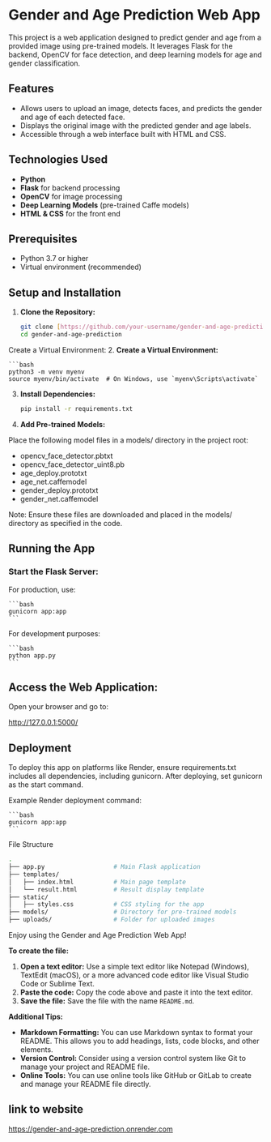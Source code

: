 # Gender and Age Prediction Web App

This project is a web application designed to predict gender and age from a provided image using pre-trained models. It leverages Flask for the backend, OpenCV for face detection, and deep learning models for age and gender classification.

## Features

* Allows users to upload an image, detects faces, and predicts the gender and age of each detected face.
* Displays the original image with the predicted gender and age labels.
* Accessible through a web interface built with HTML and CSS.

## Technologies Used

* **Python**
* **Flask** for backend processing
* **OpenCV** for image processing
* **Deep Learning Models** (pre-trained Caffe models)
* **HTML & CSS** for the front end

## Prerequisites

* Python 3.7 or higher
* Virtual environment (recommended)

## Setup and Installation

1. **Clone the Repository:**

   ```bash
   git clone [https://github.com/your-username/gender-and-age-prediction.git](https://github.com/your-username/gender-and-age-prediction.git)
   cd gender-and-age-prediction

Create a Virtual Environment:
2. **Create a Virtual Environment:**

    ```bash
    python3 -m venv myenv
    source myenv/bin/activate  # On Windows, use `myenv\Scripts\activate`


3. **Install Dependencies:**

   ```bash
   pip install -r requirements.txt   

4. **Add Pre-trained Models:**

Place the following model files in a models/ directory in the project root:

* opencv_face_detector.pbtxt
* opencv_face_detector_uint8.pb
* age_deploy.prototxt
* age_net.caffemodel
* gender_deploy.prototxt
* gender_net.caffemodel   

Note: Ensure these files are downloaded and placed in the models/ directory as specified in the code.

## Running the App

### Start the Flask Server:

For production, use:

    ```bash
    gunicorn app:app
    ```

For development purposes:

    ```bash
    python app.py
    ```


## Access the Web Application:

Open your browser and go to:

http://127.0.0.1:5000/

## Deployment
To deploy this app on platforms like Render, ensure requirements.txt includes all dependencies, including gunicorn. After deploying, set gunicorn as the start command.

Example Render deployment command:

    ```bash
    gunicorn app:app
    ```

File Structure

```bash
.
├── app.py                   # Main Flask application
├── templates/
│   ├── index.html           # Main page template
│   └── result.html          # Result display template
├── static/
│   ├── styles.css           # CSS styling for the app
├── models/                  # Directory for pre-trained models
├── uploads/                 # Folder for uploaded images

```

Enjoy using the Gender and Age Prediction Web App!


**To create the file:**

1. **Open a text editor:** Use a simple text editor like Notepad (Windows), TextEdit (macOS), or a more advanced code editor like Visual Studio Code or Sublime Text.
2. **Paste the code:** Copy the code above and paste it into the text editor.
3. **Save the file:** Save the file with the name `README.md`.

**Additional Tips:**

* **Markdown Formatting:** You can use Markdown syntax to format your README. This allows you to add headings, lists, code blocks, and other elements.
* **Version Control:** Consider using a version control system like Git to manage your project and README file.
* **Online Tools:** You can use online tools like GitHub or GitLab to create and manage your README file directly.

## link to website

https://gender-and-age-prediction.onrender.com